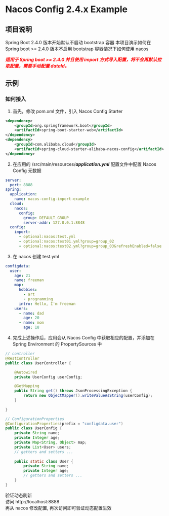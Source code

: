 # Nacos Config 2.4.x Example

## 项目说明

Spring Boot 2.4.0 版本开始默认不启动 bootstrap 容器 本项目演示如何在 Spring boot >= 2.4.0 版本不启用 bootstrap
容器情况下如何使用 nacos

***<font color=red>适用于 Spring boot >= 2.4.0 并且使用 import 方式导入配置，将不会再默认拉取配置，需要手动配置
dataId。</font>***

## 示例

### 如何接入

1. 首先，修改 pom.xml 文件，引入 Nacos Config Starter

```xml
<dependency>
    <groupId>org.springframework.boot</groupId>
    <artifactId>spring-boot-starter-web</artifactId>
</dependency>
<dependency>
    <groupId>com.alibaba.cloud</groupId>
    <artifactId>spring-cloud-starter-alibaba-nacos-config</artifactId>
</dependency>
```

2. 在应用的 /src/main/resources/***application.yml*** 配置文件中配置 Nacos Config 元数据

```yaml
server:
  port: 8888
spring:
  application:
    name: nacos-config-import-example
  cloud:
    nacos:
      config:
        group: DEFAULT_GROUP
        server-addr: 127.0.0.1:8848
  config:
    import:
      - optional:nacos:test.yml
      - optional:nacos:test01.yml?group=group_02
      - optional:nacos:test02.yml?group=group_03&refreshEnabled=false
```

3. 在 nacos 创建 test.yml

```yaml
configdata:
  user:
    age: 21
    name: freeman
    map:
      hobbies:
        - art
        - programming
      intro: Hello, I'm freeman
    users:
      - name: dad
        age: 20
      - name: mom
        age: 18
```

4. 完成上述操作后，应用会从 Nacos Config 中获取相应的配置，并添加在 Spring Environment 的 PropertySources 中

```java
// controller
@RestController
public class UserController {

    @Autowired
    private UserConfig userConfig;

    @GetMapping
    public String get() throws JsonProcessingException {
        return new ObjectMapper().writeValueAsString(userConfig);
    }
    
}

// ConfigurationProperties
@ConfigurationProperties(prefix = "configdata.user")
public class UserConfig {
    private String name;
    private Integer age;
    private Map<String, Object> map;
    private List<User> users;
    // getters and setters ...
    
    public static class User {
        private String name;
        private Integer age;
        // getters and setters ...
    }
}
```

验证动态刷新  
访问 http://localhost:8888  
再从 nacos 修改配置, 再次访问即可验证动态配置生效
